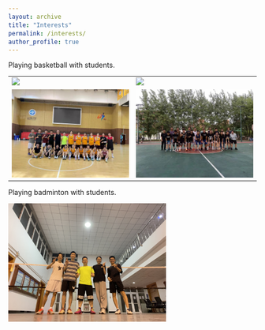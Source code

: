 ```yaml
---
layout: archive
title: "Interests"
permalink: /interests/
author_profile: true
---
```

Playing basketball with students.

<table>
<tr>
<td><img src='/images/basketball1.jpg' width='320'></td>
<td><img src='/images/basketball2.jpg' width='320'></td>
</tr>
<tr>
<td><img src='/images/basketball3.jpg' width='320'></td>
<td><img src='/images/basketball4.jpg' width='320'></td>
</tr></table>

Playing badminton with students.


<img src='/images/badminton1.jpg' width='320'>
